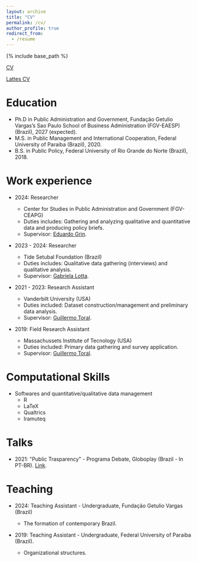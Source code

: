 ```yaml
---
layout: archive
title: "CV"
permalink: /cv/
author_profile: true
redirect_from:
  - /resume
---
```


{% include base_path %}

[CV](https://drive.google.com/file/d/1N1ZQwfammA0LK1fB65XACHCHx2mKAQD-/view?usp=sharing)

[Lattes CV](http://lattes.cnpq.br/9288632163458429)

Education
======
* Ph.D in Public Administration and Government, Fundação Getulio Vargas’s Sao Paulo School of Business Administration (FGV-EAESP) (Brazil), 2027 (expected).
* M.S. in Public Management and International Cooperation, Federal University of Paraiba (Brazil), 2020.
* B.S. in Public Policy, Federal University of Rio Grande do Norte (Brazil), 2018.


Work experience
======
* 2024: Researcher
  * Center for Studies in Public Administration and Government (FGV-CEAPG)
  * Duties includes: Gathering and analyzing qualitative and quantitative data and producing policy briefs.
  * Supervisor: [Eduardo Grin]([https://pesquisa-eaesp.fgv.br/en/professor/gabriela-spanghero-lotta](https://eppg.fgv.br/en/corpo_docente/eduardo-jose-grin)).

* 2023 - 2024: Researcher
  * Tide Setubal Foundation (Brazil)
  * Duties includes: Qualitative data gathering (interviews) and qualitative analysis.
  * Supervisor: [Gabriela Lotta](https://pesquisa-eaesp.fgv.br/en/professor/gabriela-spanghero-lotta).

* 2021 - 2023: Research Assistant
  * Vanderbilt University (USA)
  * Duties included: Dataset construction/management and preliminary data analysis.
  * Supervisor: [Guillermo Toral](https://www.guillermotoral.com/).

* 2019: Field Research Assistant
  * Massachussets Institute of Tecnology (USA)
  * Duties included: Primary data gathering and survey application.
  * Supervisor: [Guillermo Toral](https://www.guillermotoral.com/).

  
Computational Skills
======
* Softwares and quantitative/qualitative data management
  * R
  * LaTeX
  * Qualtrics
  * Iramuteq
    

Talks
======
  * 2021: "Public Trasparency" - Programa Debate, Globoplay (Brazil - In PT-BR). [Link](https://canaisglobo.globo.com/assistir/futura/debate/v/9372128/).

  
Teaching
======
* 2024: Teaching Assistant - Undergraduate, Fundação Getulio Vargas (Brazil)
  * The formation of contemporary Brazil.

* 2019: Teaching Assistant - Undergraduate, Federal University of Paraiba (Brazil).
  * Organizational structures.
  

